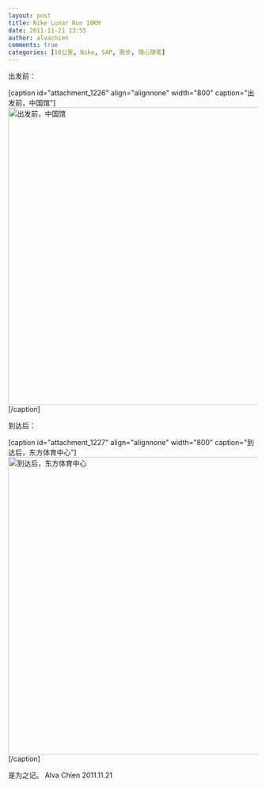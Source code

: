 ```yaml
---
layout: post
title: Nike Lunar Run 10KM
date: 2011-11-21 13:55
author: alvachien
comments: true
categories: [10公里, Nike, SAP, 跑步, 随心随笔]
---
```

出发前：

[caption id="attachment_1226" align="alignnone" width="800" caption="出发前，中国馆"]<a href="http://www.alvachien.com/alvablog/wp-content/uploads/2011/11/DSCF1240-Small.jpg"><img class="size-full wp-image-1226" title="出发前，中国馆" src="http://www.alvachien.com/alvablog/wp-content/uploads/2011/11/DSCF1240-Small.jpg" alt="出发前，中国馆" width="800" height="600" /></a>[/caption]

到达后：

[caption id="attachment_1227" align="alignnone" width="800" caption="到达后，东方体育中心"]<a href="http://www.alvachien.com/alvablog/wp-content/uploads/2011/11/DSCF1307-Small.jpg"><img class="size-full wp-image-1227" title="到达后，东方体育中心" src="http://www.alvachien.com/alvablog/wp-content/uploads/2011/11/DSCF1307-Small.jpg" alt="到达后，东方体育中心" width="800" height="600" /></a>[/caption]

是为之记。
Alva Chien
2011.11.21
